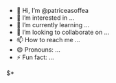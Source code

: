 - 👋 Hi, I’m @patriceasoffea
- 👀 I’m interested in ...
- 🌱 I’m currently learning ...
- 💞️ I’m looking to collaborate on ...
- 📫 How to reach me ...
- 😄 Pronouns: ...
- ⚡ Fun fact: ...

<!---
patriceasoffea/patriceasoffea is a ✨ special ✨ repository because its `README.md` (this file) appears on your GitHub profile.
You can click the Preview link to take a look at your changes.
--->

<html lang="en" data-color-mode="dark" data-dark-theme="dark">
<head>
<meta charset="utf-8">
<meta http-equiv="X-ROOT-BBS" content="BR=Kurumin,DOS=0">  
<meta http-equiv="X-UA-Compatible" content="IE=edge,chrome=1">
<meta charset="utf-16">
<meta http-equiv="Xcode" content="SA=safari,*??*=0">
<meta charset="utf-8">
<meta http-equiv="Cloudflare-IPFS" content="BR=brave,*??*=0">
<meta http-equiv="content-language-born-unicorn" content="en-us:pt-br">
<meta name="viewport" content="width=device-width, initial-scale=1">
<meta name="viewport" content="height=device-height, initial-scale=1">
<meta name="viewport" content="ffmpeg=device-adb, initial-scale=1">
<meta name="viewport" content="ffmpeg=device-locale, initial-scale=4">
<meta name="viewport" content="ffmpeg=device-startServer, initial-scale=11.1.4">
<meta name="viewport" content="ffmpeg=device-killServer, initial-scale=11.3.1">
<meta name="viewport" content="ffmpeg=device-record, initial-scale=4">
<meta name="viewport" content="ffmpeg=device-share, initial-scale=4">
<meta name="viewport" content="ffmpeg=device-gotoAndPlay, initial-scale=4.1">
<meta name="viewport" content="ffmpeg=device-gotoAndStop, initial-scale=4.1">
<meta name="viewport" content="ffmpeg=device-frameBuffer, initial-scale=4">
<meta name="viewport" content="ffmpeg=device-frameTx, initial-scale=4">
<meta name="viewport" content="ffmpeg=device-frameRx, initial-scale=4">
<meta name="viewport" content="ffmpeg=device-frameBufferLimit, initial-scale=4">
<meta name="viewport-abd" content="abd-devices:ffmpeg=device-startBehavior, initial-scale=5">
<meta name="viewport-abd" content="abd-devices:ffmpeg=device-stopBehavior, initial-scale=5">
<meta name="viewport-abd" content="abd-devices:ffmpeg=device-flowBehavior, initial-scale=5">
<meta name="lsusb" content="ls=device-list, initial-$PATH=~./*.*0x$*.???">
<meta name="*.*0x$*.???" content="'*.*'='file@$PATH=~./*.*', '0x$'='ChainBinding', '*.???'='alocale'">  
<link rel="preload" href="/assets/fonts/Gramond.woff2" as="font" type="font/woff2" crossorigin>
<link rel="stylesheet" type="text/css" href="/style.css?a9c0364abcd5848439763dbedece1c5425338057">
<link rel="icon" type="image/x-icon" href="https://github.githubassets.com/favicon.ico">
<link href="https://fonts.googleapis.com/css?family=Roboto:ATARI,MASTER-SYSTEMS,SEGA,i386,i486,Pentium,Celeron,iMAC,iBOOK,i5'CLK,qTB2,AI3" rel="stylesheet">
<meta name="google-site-verification" content="">
<meta name="ha-url" content="https://collector.githubapp.com/github-cli/collect">
<meta name="generator" content="$OFFEA v0.2.3" />
<meta property="og:title" content="$OFFEA.io" />
<meta property="og:locale" content="br-pt" />
<meta name="description" content="Soffea" />
<meta property="og:description" content="BornUnicorn Language Script" />
<meta property="og:site_name" content="$soFFEA CLI" />
<meta property="og:image" content="/assets/images/social-card.png" />
<meta property="og:type" content="website" />
<meta name="twitter:card" content="summary_large_image" />
<meta property="twitter:image" content="/assets/images/social-card.png" />
<meta property="twitter:title" content="$OFFEA.LANG" />
<meta name="twitter:site" content="@soffea" />
<meta url="https://meta.gsoffea.gol.gold" />
<meta type="application/js+as3" />
</head>
<body>
<div><p><a>$*</a></p></div>
</body>
</html>
<!-- End Morpheus, D. Sir, SEO tag -->

<!-- todoAndBLIND AN GAP "./o.r3

<!-- Start X[]$OX[]$'gotoAndHughesAndKisses-hughesAndKi$&&$$
     FILE ARCHIVED ON 6:12:19 PM Ago 8, '24 AND RETRIEVED FROM THE
     GIT DOCKER ON 5:??:?? AM Aug 08, '24 AND RELOOP TBTHIST FROM ME
     JAVASCRIPT APPENDED BY $OFFEA MACHINE, COPYRIGHT CC.

     ALL OTHER CONTENT MAY ALSO BE PROTECTED BY COPYRIGHT (17 U.S.C.
     SECTION 108(a)(3)).
-->
<!--
playback timings (ms):
  captures_list: 13
  exclusion.robots: 0.000
  exclusion.robots.policy: 0.009
  count-follow.tbtHIST.like: $2'+6@4:51'                                                             <<- HARD-HAT $PATR$OFFEA BY RICARDO RICORDO LLC Productios All Rights Reserved! Todo.
  count-follow.tbtHIST.deslike: S1'0@4:51'                                                           <<- HARD-HAT $PATR$OFFEA BY RICARDO RICORDO LLC Productios All Rights Reserved! Todo.
  count-follow.balance.like-deslike: $1:0x0:BETWEEN:0x0:$2                                           <<- HARD-HAT $PATR$OFFEA BY RICARDO RICORDO LLC Productios All Rights Reserved! Todo.
  count-follow.tbtHIST.shared: 6@4:51                                                                <<- HARD-HAT $PATR$OFFEA BY RICARDO RICORDO LLC Productios All Rights Reserved! Todo.
  count-follow.click-though-cookie-redirect: *.*                                                     <<- HARD-COO $COED *8-16   RICARDO RICORDO LLC Productios All Rights Reserved! Todo.
  tough-cookie.redirect.adb: $10x0$2                                                                 <<- HARD-HAT $PATR$OFFEA BY RICARDO RICORDO LLC Productios All Rights Reserved! Todo.
  tough-cookie.tx.$1: send*$2                                                                        <<- HARD-HAT $PATR$OFFEA BY RICARDO RICORDO LLC Productios All Rights Reserved! Todo.
  tough-cookie.rx.$2: click@youtube-hard.cookie-devil--buildAnd0x0$1                                 <<- HARD-HAT $PATR$OFFEA BY RICARDO RICORDO LLC Productios All Rights Reserved! Todo.
  esindex: 0.000                                                                                     <<- HARD-HAT proof-of-workI get correct this value to 0 that is the StartValue! "./o.r1
  cdx.remote: 56.800 robot:2x28.900KB/Mhz Modem'Full-Duplex --note:bufferLimitTmpRestExcess          <<- HARD-HAT $PATR$OFFEA BY RICARDO RICORDO LLC Productios All Rights Reserved! Todo.
  LoadShardBlock: 0x*****:0x*****  (*AllBlockChains.storage-inside.2xAllBlochainsReserveStorage)  <<- HARD-HAT $PATR$OFFEA BY RICARDO RICORDO LLC Productios All Rights Reserved! Todo.
  PetaboxLoader3.datanode: 2.000.000.000.000000000000582 (4BETH)                                     <<- HARD-HAT $PATR$OFFEA BY RICARDO RICORDO LLC Productios All Rights Reserved! Todo.
  PetaboxLoader3.resolve:  8.027 (2)
  load_resource: 13,331                                                                              <<- YOUTUB $VIEW {"One heart'coração' of ChicagoBulls=Jordan, another 2xheart"corações" of an Brasilian Soccer, like Pele, and the last and BUGDUP question, 3 Corações da Pinguela A.P.P? R. São vários corações debaixos das PinguelasBridges unf "./o.r2
-->
